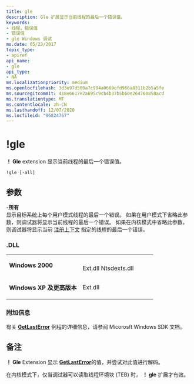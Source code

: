 ```yaml
---
title: gle
description: Gle 扩展显示当前线程的最后一个错误值。
keywords:
- 线程，错误值
- 错误值
- gle Windows 调试
ms.date: 05/23/2017
topic_type:
- apiref
api_name:
- gle
api_type:
- NA
ms.localizationpriority: medium
ms.openlocfilehash: 3d3e97d500a7c994a0669efd966a8311b2b5a5fe
ms.sourcegitcommit: 418e6617e2a695c9cb4b37b5b60e264760858acd
ms.translationtype: MT
ms.contentlocale: zh-CN
ms.lasthandoff: 12/07/2020
ms.locfileid: "96824767"
---
```

# <a name="gle"></a>!gle


**！ Gle** extension 显示当前线程的最后一个错误值。

```dbgcmd
!gle [-all]
```

## <a name="span-idddk__gle_dbgspanspan-idddk__gle_dbgspanparameters"></a><span id="ddk__gle_dbg"></span><span id="DDK__GLE_DBG"></span>参数


<span id="_______-all______"></span><span id="_______-ALL______"></span>**-所有**   
显示目标系统上每个用户模式线程的最后一个错误。 如果在用户模式下省略此参数，则调试器将显示当前线程的最后一个错误。 如果在内核模式中省略此参数，则调试器将显示当前 [注册上下文](changing-contexts.md#register-context) 指定的线程的最后一个错误。

### <a name="span-iddllspanspan-iddllspandll"></a><span id="DLL"></span><span id="dll"></span>.DLL

<table>
<colgroup>
<col width="50%" />
<col width="50%" />
</colgroup>
<tbody>
<tr class="odd">
<td align="left"><p><strong>Windows 2000</strong></p></td>
<td align="left"><p></p>
Ext.dll Ntsdexts.dll</td>
</tr>
<tr class="even">
<td align="left"><p><strong>Windows XP 及更高版本</strong></p></td>
<td align="left"><p>Ext.dll</p></td>
</tr>
</tbody>
</table>

 

### <a name="span-idadditional_informationspanspan-idadditional_informationspanspan-idadditional_informationspanadditional-information"></a><span id="Additional_Information"></span><span id="additional_information"></span><span id="ADDITIONAL_INFORMATION"></span>附加信息

有关 [**GetLastError**](/windows/win32/api/errhandlingapi/nf-errhandlingapi-getlasterror) 例程的详细信息，请参阅 Micorosft Windows SDK 文档。

<a name="remarks"></a>备注
-------

**！ Gle** Extension 显示 [**GetLastError**](/windows/win32/api/errhandlingapi/nf-errhandlingapi-getlasterror)的值，并尝试对此值进行解码。

在内核模式下，仅当调试器可以读取线程环境块 (TEB) 时， **！ gle** 扩展才有效。

 

